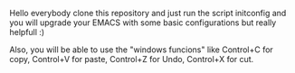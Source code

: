 Hello everybody
clone this repository and just run the script initconfig and you will upgrade your EMACS with some basic configurations but really helpfull :)

Also, you will be able to use the "windows funcions" like Control+C for copy, Control+V for paste, Control+Z for Undo, Control+X for cut.
